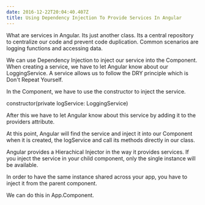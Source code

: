 ```yaml
---
date: 2016-12-22T20:04:40.407Z
title: Using Dependency Injection To Provide Services In Angular
---
```

What are services in Angular.  Its just another class.  Its a central repository to centralize our code and prevent code duplication.
Common scenarios are logging functions and accessing data.

We can use Dependency Injection to inject our service into the Component.
When creating a service, we have to let Angular know about our LoggingService.
A service allows us to follow the DRY principle which is Don't Repeat Yourself.

In the Component, we have to use the constructor to inject the service.

constructor(private logService: LoggingService)

After this we have to let Angular know about this service by adding it to the providers attribute.

At this point, Angular will find the service and inject it into our Component when it is created, the logService and call its methods directly in our class.

Angular provides a Hierachical Injector in the way it provides services.  If you inject the service in your child component, only the single instance will be available.

In order to have the same instance shared across your app, you have to inject it from the parent component.

We can do this in App.Component.


